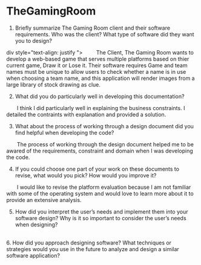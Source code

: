 # TheGamingRoom
1.  Briefly summarize The Gaming Room client and their software requirements. Who was the client? What type of software did they want you to design? 

div style="text-align: justify "> &emsp;&emsp;
  The Client, The Gaming Room wants to develop a web-based game that serves multiple platforms based on thier current game, Draw it or Lose it. Their software requires Game and team names must be unique to allow users to check whether a name is in use when choosing a team name, and this application will render images from a large library of stock drawing as clue. </div>

2.  What did you do particularly well in developing this documentation?

&emsp;&emsp;I think I did particularly well in explaining the business constraints. I detailed the contraints with explanation and provided a solution. 
<br />

3.  What about the process of working through a design document did you find helpful when developing the code?

&emsp;&emsp;The process of working through the design document helped me to be awared of the requirements, constraint and domain when I was developing the code. 
<br />

4. If you could choose one part of your work on these documents to revise, what would you pick? How would you improve it?

&emsp;&emsp;I would like to revise the platform evaluation because I am not familiar with some of the operating system and would love to learn more about it to provide an extensive analysis. 
<br />

5. How did you interpret the user’s needs and implement them into your software design? Why is it so important to consider the user’s needs when designing?

&emsp;&emsp;
<br />
6. How did you approach designing software? What techniques or strategies would you use in the future to analyze and design a similar software application?
